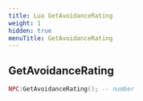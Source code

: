 ```yaml
---
title: Lua GetAvoidanceRating
weight: 1
hidden: true
menuTitle: GetAvoidanceRating
---
```

## GetAvoidanceRating
```lua
NPC:GetAvoidanceRating(); -- number
```